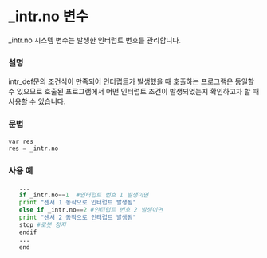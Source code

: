 ﻿# _intr.no 변수

_intr.no 시스템 변수는 발생한 인터럽트 번호를 관리합니다.

### 설명

intr_def문의 조건식이 만족되어 인터럽트가 발생했을 때 호출하는 프로그램은 동일할 수 있으므로 호출된 프로그램에서 어떤 인터럽트 조건이 발생되었는지 확인하고자 할 때 사용할 수 있습니다.


### 문법

```python
var res
res = _intr.no
```


### 사용 예

```python
   ...
   if _intr.no==1  #인터럽트 번호 1 발생이면
   print "센서 1 동작으로 인터럽트 발생됨"
   else if _intr.no==2 #인터럽트 번호 2 발생이면
   print "센서 2 동작으로 인터럽트 발생됨"
   stop #로봇 정지
   endif
   ...
   end
```


